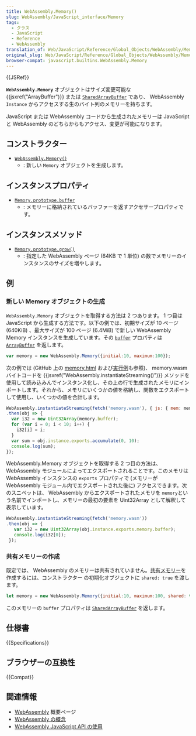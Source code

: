 ```yaml
---
title: WebAssembly.Memory()
slug: WebAssembly/JavaScript_interface/Memory
tags:
  - クラス
  - JavaScript
  - Reference
  - WebAssembly
translation_of: Web/JavaScript/Reference/Global_Objects/WebAssembly/Memory
original_slug: Web/JavaScript/Reference/Global_Objects/WebAssembly/Memory
browser-compat: javascript.builtins.WebAssembly.Memory
---
```


{{JSRef}}

**`WebAssembly.Memory`** オブジェクトはサイズ変更可能な {{jsxref("ArrayBuffer")}} または [`SharedArrayBuffer`](/ja/docs/Web/JavaScript/Reference/Global_Objects/SharedArrayBuffer) であり、 WebAssembly `Instance` からアクセスする生のバイト列のメモリーを持ちます。</p>

JavaScript または WebAssembly コードから生成されたメモリーは JavaScript と WebAssembly のどちらからもアクセス、変更が可能になります。

## コンストラクター

- [`WebAssembly.Memory()`](/ja/docs/Web/JavaScript/Reference/Global_Objects/WebAssembly/Memory/Memory)
  - : 新しい `Memory` オブジェクトを生成します。

## インスタンスプロパティ

- [`Memory.prototype.buffer`](/ja/docs/Web/JavaScript/Reference/Global_Objects/WebAssembly/Memory/buffer)
  - : メモリーに格納されているバッファーを返すアクセサープロパティです。

## インスタンスメソッド

- [`Memory.prototype.grow()`](/ja/docs/Web/JavaScript/Reference/Global_Objects/WebAssembly/Memory/grow)
  - : 指定した WebAssembly ページ (64KB で 1 単位) の数でメモリーのインスタンスのサイズを増やします。

## 例

### 新しい Memory オブジェクトの生成

`WebAssembly.Memory` オブジェクトを取得する方法は 2 つあります。 1 つ目は JavaScript から生成する方法です。以下の例では、初期サイズが 10 ページ (640KiB) 、最大サイズが 100 ページ (6.4MiB) で新しい WebAssembly Memory インスタンスを生成しています。その [`buffer`](/ja/docs/Web/JavaScript/Reference/Global_Objects/WebAssembly/Memory/buffer) プロパティは [`ArrayBuffer`](/ja/docs/Web/JavaScript/Reference/Global_Objects/ArrayBuffer) を返します。

```js
var memory = new WebAssembly.Memory({initial:10, maximum:100});
```

次の例では (GitHub 上の [memory.html](https://github.com/mdn/webassembly-examples/blob/master/js-api-examples/memory.html) および[実行例](https://mdn.github.io/webassembly-examples/js-api-examples/memory.html)も参照)、 memory.wasm バイトコードを {{jsxref("WebAssembly.instantiateStreaming()")}} メソッドを使用して読み込みんでインスタンス化し、その上の行で生成されたメモリにインポートします。それから、メモリにいくつかの値を格納し、関数をエクスポートして使用し、いくつかの値を合計します。

```js
WebAssembly.instantiateStreaming(fetch('memory.wasm'), { js: { mem: memory } })
.then(obj => {
  var i32 = new Uint32Array(memory.buffer);
  for (var i = 0; i < 10; i++) {
    i32[i] = i;
  }
  var sum = obj.instance.exports.accumulate(0, 10);
  console.log(sum);
});
```

WebAssembly.Memory オブジェクトを取得する 2 つ目の方法は、 WebAssembly モジュールによってエクスポートされることです。このメモリは WebAssembly インスタンスの `exports` プロパティで (メモリーが WebAssembly モジュール内でエクスポートされた後に) アクセスできます。次のスニペットは、 WebAssembly からエクスポートされたメモリを `memory`という名前でインポートし、メモリーの最初の要素を Uint32Array として解釈して表示しています。

```js
WebAssembly.instantiateStreaming(fetch('memory.wasm'))
.then(obj => {
   var i32 = new Uint32Array(obj.instance.exports.memory.buffer);
   console.log(i32[0]);
 });
```

### 共有メモリーの作成

既定では、 WebAssembly のメモリーは共有されていません。[共有メモリー](/ja/docs/WebAssembly/Understanding_the_text_format#共有メモリー)を作成するには、コンストラクター
の初期化オブジェクトに `shared: true` を渡します。

```js
let memory = new WebAssembly.Memory({initial:10, maximum:100, shared: true});
```

このメモリーの `buffer` プロパティは [`SharedArrayBuffer`](/ja/docs/Web/JavaScript/Reference/Global_Objects/SharedArrayBuffer) を返します。

## 仕様書

{{Specifications}}

## ブラウザーの互換性

{{Compat}}

## 関連情報

- [WebAssembly](/ja/docs/WebAssembly) 概要ページ
- [WebAssembly の概念](/ja/docs/WebAssembly/Concepts)
- [WebAssembly JavaScript API の使用](/ja/docs/WebAssembly/Using_the_JavaScript_API)
